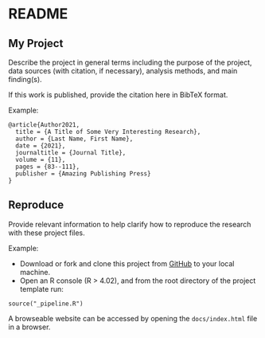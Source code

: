# README

## My Project

Describe the project in general terms including the purpose of the project, data sources (with citation, if necessary), analysis methods, and main finding(s). 

If this work is published, provide the citation here in BibTeX format.

Example: 

```
@article{Author2021,
  title = {A Title of Some Very Interesting Research},
  author = {Last Name, First Name},
  date = {2021},
  journaltitle = {Journal Title},
  volume = {11},
  pages = {83--111},
  publisher = {Amazing Publishing Press}
}
```

## Reproduce

Provide relevant information to help clarify how to reproduce the research with these project files.

Example: 

- Download or fork and clone this project from [GitHub](url-to-your-repository) to your local machine. 
- Open an R console (R > 4.02), and from the root directory of the project template run:

```
source("_pipeline.R")
```

A browseable website can be accessed by opening the `docs/index.html` file in a browser.
